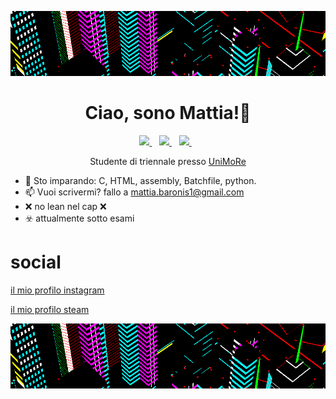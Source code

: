 ![xd](g3.gif)
 
<h1 align='center'>Ciao, sono Mattia!👋</h1> 
<p align='center'>
  <a href="https://www.instagram.com/bar0xx/">
    <img src="https://img.shields.io/badge/Instagram-E4405F?style=for-the-badge&logo=instagram&logoColor=white" />        
  </a>&nbsp;&nbsp;
  <a href="https://it-it.facebook.com/mattia.baroni.1238">
    <img src="https://img.shields.io/badge/Facebook-1877F2?style=for-the-badge&logo=facebook&logoColor=white" />
  </a>&nbsp;&nbsp;
  <a href="https://open.spotify.com/user/185263?si=525205e587fe4734">
     <img src="https://img.shields.io/badge/Spotify-1ED760?&style=for-the-badge&logo=spotify&logoColor=white" />
   </a>&nbsp;&nbsp;
</p>

<p align='center'>
 Studente di triennale presso <a href="https://www.unimore.it/en">UniMoRe</a> <br>
</p>
  
 - 🌱 Sto imparando: C, HTML, assembly, Batchfile, python.<br>
- 📫 Vuoi scrivermi? fallo a mattia.baronis1@gmail.com<br>
- ❌ no lean nel cap ❌<br>
- ☣️ attualmente sotto esami<br>
</p>


# social
 [il mio profilo instagram](https://www.instagram.com/bar0xx/)
 
 [il mio profilo steam](https://steamcommunity.com/id/bar0x/)
 
 ![xd](g3.gif)

<!---
--->
